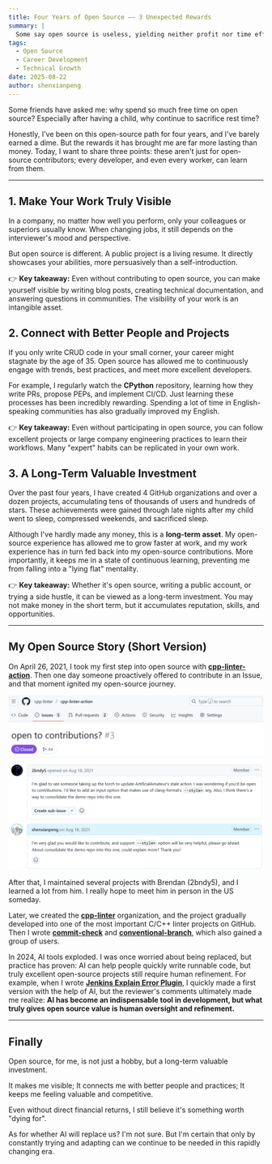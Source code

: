 ```yaml
---
title: Four Years of Open Source —— 3 Unexpected Rewards
summary: |
  Some say open source is useless, yielding neither profit nor time efficiency.  However, after four years of dedication, I've discovered three unexpected rewards: increased visibility for my work, access to better people and projects, and a long-term valuable investment. These benefits are applicable to every developer.
tags:
  - Open Source
  - Career Development
  - Technical Growth
date: 2025-08-22
author: shenxianpeng
---
```


Some friends have asked me: why spend so much free time on open source? Especially after having a child, why continue to sacrifice rest time?

Honestly, I've been on this open-source path for four years, and I've barely earned a dime. But the rewards it has brought me are far more lasting than money.
Today, I want to share three points: these aren't just for open-source contributors; every developer, and even every worker, can learn from them.

---

## 1. Make Your Work Truly Visible

In a company, no matter how well you perform, only your colleagues or superiors usually know.
When changing jobs, it still depends on the interviewer's mood and perspective.

But open source is different. A public project is a living resume.
It directly showcases your abilities, more persuasively than a self-introduction.

👉  **Key takeaway:** Even without contributing to open source, you can make yourself visible by writing blog posts, creating technical documentation, and answering questions in communities. The visibility of your work is an intangible asset.

## 2. Connect with Better People and Projects

If you only write CRUD code in your small corner, your career might stagnate by the age of 35.
Open source has allowed me to continuously engage with trends, best practices, and meet more excellent developers.

For example, I regularly watch the **CPython** repository, learning how they write PRs, propose PEPs, and implement CI/CD.
Just learning these processes has been incredibly rewarding. Spending a lot of time in English-speaking communities has also gradually improved my English.

👉 **Key takeaway:** Even without participating in open source, you can follow excellent projects or large company engineering practices to learn their workflows. Many "expert" habits can be replicated in your own work.

## 3. A Long-Term Valuable Investment

Over the past four years, I have created 4 GitHub organizations and over a dozen projects, accumulating tens of thousands of users and hundreds of stars.
These achievements were gained through late nights after my child went to sleep, compressed weekends, and sacrificed sleep.

Although I've hardly made any money, this is a **long-term asset**.
My open-source experience has allowed me to grow faster at work, and my work experience has in turn fed back into my open-source contributions.
More importantly, it keeps me in a state of continuous learning, preventing me from falling into a "lying flat" mentality.

👉 **Key takeaway:** Whether it's open source, writing a public account, or trying a side hustle, it can be viewed as a long-term investment. You may not make money in the short term, but it accumulates reputation, skills, and opportunities.

---

## My Open Source Story (Short Version)

On April 26, 2021, I took my first step into open source with [**cpp-linter-action**](https://github.com/cpp-linter/cpp-linter-action).  Then one day someone proactively offered to contribute in an Issue, and that moment ignited my open-source journey.

![start to open soruce](start.png)

After that, I maintained several projects with Brendan (2bndy5), and I learned a lot from him. I really hope to meet him in person in the US someday.

Later, we created the [**cpp-linter**](https://github.com/cpp-linter) organization, and the project gradually developed into one of the most important C/C++ linter projects on GitHub.  Then I wrote [**commit-check**](https://github.com/commit-check/commit-check) and [**conventional-branch**](https://github.com/conventional-branch/conventional-branch), which also gained a group of users.

In 2024, AI tools exploded. I was once worried about being replaced, but practice has proven: AI can help people quickly write runnable code, but truly excellent open-source projects still require human refinement.
For example, when I wrote [**Jenkins Explain Error Plugin**](https://github.com/jenkinsci/explain-error-plugin), I quickly made a first version with the help of AI, but the reviewer's comments ultimately made me realize: **AI has become an indispensable tool in development, but what truly gives open source value is human oversight and refinement.**

---

## Finally

Open source, for me, is not just a hobby, but a long-term valuable investment.

It makes me visible;
It connects me with better people and practices;
It keeps me feeling valuable and competitive.

Even without direct financial returns, I still believe it's something worth "dying for".

As for whether AI will replace us? I'm not sure.
But I'm certain that only by constantly trying and adapting can we continue to be needed in this rapidly changing era.